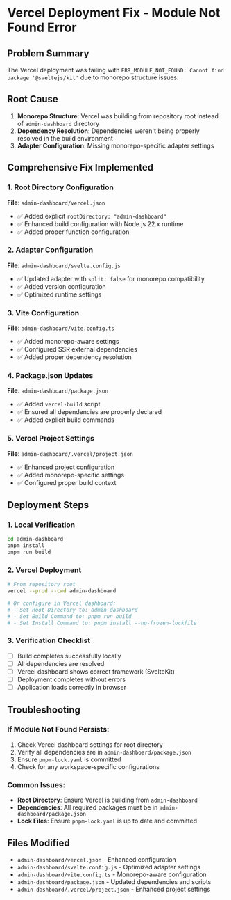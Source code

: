 # Vercel Deployment Fix - Module Not Found Error

## Problem Summary
The Vercel deployment was failing with `ERR_MODULE_NOT_FOUND: Cannot find package '@sveltejs/kit'` due to monorepo structure issues.

## Root Cause
1. **Monorepo Structure**: Vercel was building from repository root instead of `admin-dashboard` directory
2. **Dependency Resolution**: Dependencies weren't being properly resolved in the build environment
3. **Adapter Configuration**: Missing monorepo-specific adapter settings

## Comprehensive Fix Implemented

### 1. Root Directory Configuration
**File**: `admin-dashboard/vercel.json`
- ✅ Added explicit `rootDirectory: "admin-dashboard"`
- ✅ Enhanced build configuration with Node.js 22.x runtime
- ✅ Added proper function configuration

### 2. Adapter Configuration
**File**: `admin-dashboard/svelte.config.js`
- ✅ Updated adapter with `split: false` for monorepo compatibility
- ✅ Added version configuration
- ✅ Optimized runtime settings

### 3. Vite Configuration
**File**: `admin-dashboard/vite.config.ts`
- ✅ Added monorepo-aware settings
- ✅ Configured SSR external dependencies
- ✅ Added proper dependency resolution

### 4. Package.json Updates
**File**: `admin-dashboard/package.json`
- ✅ Added `vercel-build` script
- ✅ Ensured all dependencies are properly declared
- ✅ Added explicit build commands

### 5. Vercel Project Settings
**File**: `admin-dashboard/.vercel/project.json`
- ✅ Enhanced project configuration
- ✅ Added monorepo-specific settings
- ✅ Configured proper build context

## Deployment Steps

### 1. Local Verification
```bash
cd admin-dashboard
pnpm install
pnpm run build
```

### 2. Vercel Deployment
```bash
# From repository root
vercel --prod --cwd admin-dashboard

# Or configure in Vercel dashboard:
# - Set Root Directory to: admin-dashboard
# - Set Build Command to: pnpm run build
# - Set Install Command to: pnpm install --no-frozen-lockfile
```

### 3. Verification Checklist
- [ ] Build completes successfully locally
- [ ] All dependencies are resolved
- [ ] Vercel dashboard shows correct framework (SvelteKit)
- [ ] Deployment completes without errors
- [ ] Application loads correctly in browser

## Troubleshooting

### If Module Not Found Persists:
1. Check Vercel dashboard settings for root directory
2. Verify all dependencies are in `admin-dashboard/package.json`
3. Ensure `pnpm-lock.yaml` is committed
4. Check for any workspace-specific configurations

### Common Issues:
- **Root Directory**: Ensure Vercel is building from `admin-dashboard`
- **Dependencies**: All required packages must be in `admin-dashboard/package.json`
- **Lock Files**: Ensure `pnpm-lock.yaml` is up to date and committed

## Files Modified
- `admin-dashboard/vercel.json` - Enhanced configuration
- `admin-dashboard/svelte.config.js` - Optimized adapter settings
- `admin-dashboard/vite.config.ts` - Monorepo-aware configuration
- `admin-dashboard/package.json` - Updated dependencies and scripts
- `admin-dashboard/.vercel/project.json` - Enhanced project settings